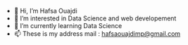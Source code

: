 - 👋 Hi, I’m Hafsa Ouajdi
- 👀 I’m interested in Data Science and web developement
- 🌱 I’m currently learning Data Science
- 📫 These is my address mail : hafsaouajdimp@gmail.com
